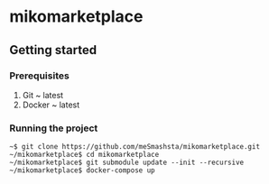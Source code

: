 # mikomarketplace

## Getting started

### Prerequisites

1. Git ~ latest
2. Docker ~ latest

### Running the project

```
~$ git clone https://github.com/meSmashsta/mikomarketplace.git
~/mikomarketplace$ cd mikomarketplace
~/mikomarketplace$ git submodule update --init --recursive
~/mikomarketplace$ docker-compose up
```